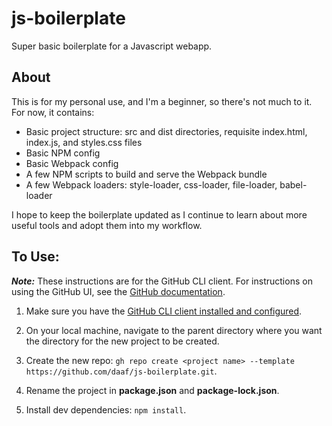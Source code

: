 # js-boilerplate
Super basic boilerplate for a Javascript webapp.

## About
This is for my personal use, and I'm a beginner, so there's not much to it. For now, it contains:
- Basic project structure: src and dist directories, requisite index.html, index.js, and styles.css files
- Basic NPM config
- Basic Webpack config
- A few NPM scripts to build and serve the Webpack bundle
- A few Webpack loaders:  style-loader, css-loader, file-loader, babel-loader

I hope to keep the boilerplate updated as I continue to learn about more useful tools and adopt them into my workflow.

## To Use:
***Note:*** These instructions are for the GitHub CLI client. For instructions on using the GitHub UI, see the [GitHub documentation](https://docs.github.com/en/free-pro-team@latest/github/creating-cloning-and-archiving-repositories/creating-a-repository-from-a-template).
1. Make sure you have the [GitHub CLI client installed and configured](https://github.com/cli/cli).

2. On your local machine, navigate to the parent directory where you want the directory for the new project to be created.

3. Create the new repo:
 `gh repo create <project name> --template https://github.com/daaf/js-boilerplate.git`.
 
4. Rename the project in **package.json** and **package-lock.json**.

5. Install dev dependencies:
 `npm install`.
